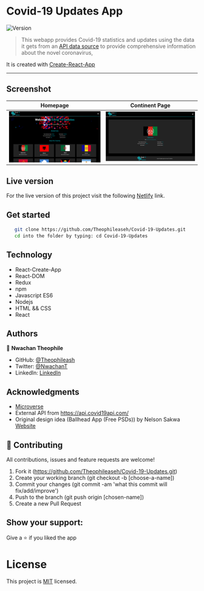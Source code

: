 # Covid-19 Updates App

<img alt="Version" src="https://img.shields.io/badge/version-1.0.0-blue.svg?cacheSeconds=2592000" />

> This webapp provides Covid-19 statistics and updates using the data it gets from an [API data source](https://api.covid19api.com/) to provide comprehensive information about the novel coronavirus, 
> 
It is created with [Create-React-App](https://github.com/facebook/create-react-app)

---

## Screenshot
| Homepage |   Continent Page |
| ---------- | ----------- |
 | ![homepage](img/i.png) | ![detailspage](img/1.png) |
</p>


## Live version

For the live version of this project visit the following [Netlify](https://covid-19-updates-hub.netlify.app/) link.

## Get started

```bash
   git clone https://github.com/Theophileaseh/Covid-19-Updates.git
   cd into the folder by typing: cd Covid-19-Updates
```

 ## Technology

- React-Create-App
- React-DOM
- Redux
- npm
- Javascript ES6
- Nodejs
- HTML && CSS
- React

## Authors

👤 **Nwachan Theophile**

- GitHub: [@Theophileash](https://github.com/Theophileaseh)
- Twitter: [@NwachanT](https://twitter.com/NwachanT)
- LinkedIn: [LinkedIn](https://linkedin.com/in/nwachan-theophile)

## Acknowledgments

- [Microverse](https://www.microverse.org/)
- External API from https://api.covid19api.com/
- Original design idea (Ballhead App (Free PSDs)) by Nelson Sakwa [Website](https://www.behance.net/gallery/31579789/Ballhead-App-(Free-PSDs))

## 🤝 Contributing
All contributions, issues and feature requests are welcome!

1. Fork it (https://github.com/Theophileaseh/Covid-19-Updates.git)
2. Create your working branch (git checkout -b [choose-a-name])
3. Commit your changes (git commit -am 'what this commit will fix/add/improve')
4. Push to the branch (git push origin [chosen-name])
5. Create a new Pull Request

## Show your support:

Give a :star: if you liked the app

# License
This project is [MIT](LICENSE.md) licensed.
